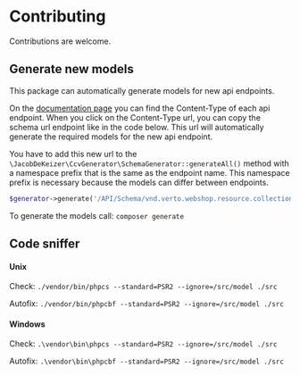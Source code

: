 # Contributing

Contributions are welcome.

## Generate new models

This package can automatically generate models for new api endpoints.

On the [documentation page](https://demo.ccvshop.nl/API/Docs/) you can find the Content-Type of each api endpoint.
When you click on the Content-Type url, you can copy the schema url endpoint like in the code below.
This url will automatically generate the required models for the new api endpoint.

You have to add this new url to the `\JacobDeKeizer\CcvGenerator\SchemaGenerator::generateAll()` method with a namespace prefix that is the same as the endpoint name.
This namespace prefix is necessary because the models can differ between endpoints.
```php
$generator->generate('/API/Schema/vnd.verto.webshop.resource.collection.orders.v1.json', 'Orders');
```

To generate the models call: `composer generate`

## Code sniffer

#### Unix

Check: `./vendor/bin/phpcs --standard=PSR2 --ignore=/src/model ./src`

Autofix: `./vendor/bin/phpcbf --standard=PSR2 --ignore=/src/model ./src`

#### Windows

Check: `.\vendor\bin\phpcs --standard=PSR2 --ignore=/src/model ./src`

Autofix: `.\vendor\bin\phpcbf --standard=PSR2 --ignore=/src/model ./src`